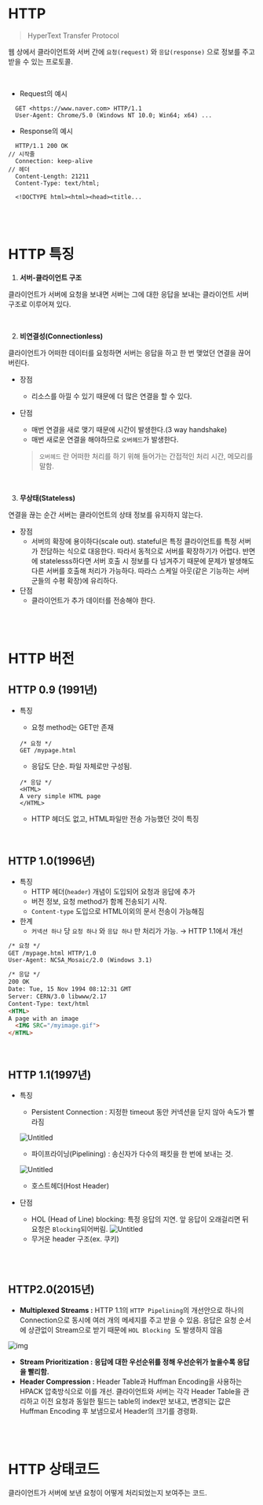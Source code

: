 # HTTP

> HyperText Transfer Protocol
> 

웹 상에서 클라이언트와 서버 간에 `요청(request)` 와 `응답(response)` 으로 정보를 주고받을 수 있는 프로토콜.

<Br>

- Request의 예시

```
  GET <https://www.naver.com> HTTP/1.1								
  User-Agent: Chrome/5.0 (Windows NT 10.0; Win64; x64) ...			

```

- Response의 예시

```
  HTTP/1.1 200 OK														// 시작줄
  Connection: keep-alive												 // 헤더
  Content-Length: 21211
  Content-Type: text/html;

  <!DOCTYPE html><html><head><title...

```

<Br>
<Br>

# HTTP 특징

1. **서버-클라이언트 구조**

클라이언트가 서버에 요청을 보내면 서버는 그에 대한 응답을 보내는 클라이언트 서버 구조로 이루어져 있다.

<Br>

2. **비연결성(Connectionless)**

클라이언트가 어떠한 데이터를 요청하면 서버는 응답을 하고 한 번 맺었던 연결을 끊어버린다.

- 장점
    - 리소스를 아낄 수 있기 때문에 더 많은 연결을 할 수 있다.
- 단점
    - 매번 연결을 새로 맺기 때문에 시간이 발생한다.(3 way handshake)
    - 매번 새로운 연결을 해야하므로 `오버헤드`가 발생한다.
    
    > `오버헤드` 란 어떠한 처리를 하기 위해 들어가는 간접적인 처리 시간, 메모리를 말함.
    > 

<Br>

3. **무상태(Stateless)**

연결을 끊는 순간 서버는 클라이언트의 상태 정보를 유지하지 않는다.

- 장점
    - 서버의 확장에 용이하다(scale out). stateful은 특정 클라이언트를 특정 서버가 전담하는 식으로 대응한다. 따라서 동적으로 서버를 확장하기가 어렵다. 반면에 statelesss하다면 서버 호출 시 정보를 다 넘겨주기 때문에 문제가 발생해도 다른 서버를 호출해 처리가 가능하다. 따라스 스케일 아웃(같은 기능하는 서버군들의 수평 확장)에 유리하다.
- 단점
    - 클라이언트가 추가 데이터를 전송해야 한다.

<Br>
<Br>

# HTTP 버전

## HTTP 0.9 (1991년)

- 특징
    - 요청 method는 GET만 존재
    
    ```
    /* 요청 */
    GET /mypage.html
    ```
    
    - 응답도 단순. 파일 자체로만 구성됨.
    
    ```
    /* 응답 */
    <HTML>
    A very simple HTML page
    </HTML>
    ```
    
    - HTTP 헤더도 없고, HTML파일만 전송 가능했던 것이 특징

<br>


## HTTP 1.0(1996년)

- 특징
    - HTTP 헤더(`header`) 개념이 도입되어 요청과 응답에 추가
    - 버전 정보, 요청 method가 함께 전송되기 시작.
    - `Content-type` 도입으로 HTML이외의 문서 전송이 가능해짐
- 한계
    - `커넥션 하나` 당 `요청 하나` 와 `응답 하나` 만 처리가 가능. → HTTP 1.1에서 개선

```html
/* 요청 */
GET /mypage.html HTTP/1.0
User-Agent: NCSA_Mosaic/2.0 (Windows 3.1)
```

```html
/* 응답 */
200 OK
Date: Tue, 15 Nov 1994 08:12:31 GMT
Server: CERN/3.0 libwww/2.17
Content-Type: text/html
<HTML>
A page with an image
  <IMG SRC="/myimage.gif">
</HTML>
```

<br>

## HTTP 1.1(1997년)

- 특징
    - Persistent Connection : 지정한 timeout 동안 커넥션을 닫지 않아 속도가 빨라짐
    
    ![Untitled](./img/http1.0_http1.1.png)
    
    - 파이프라이닝(Pipelining) : 송신자가 다수의 패킷을 한 번에 보내는 것.
    
    ![Untitled](./img/pipelining.png)
    
    - 호스트헤더(Host Header)
- 단점
  - HOL (Head of Line) blocking: 특정 응답의 지연. 앞 응답이 오래걸리면 뒤 요청은 `Blocking`되어버림.
    ![Untitled](./img/hol.png)
  - 무거운 header 구조(ex. 쿠키)

<br><br>

## HTTP2.0(2015년)

- **Multiplexed Streams :** HTTP 1.1의 `HTTP Pipelining`의 개선안으로 하나의 Connection으로 동시에 여러 개의 메세지를 주고 받을 수 있음. 응답은 요청 순서에 상관없이 Stream으로 받기 때문에 `HOL Blocking`
 도 발생하지 않음

![img](./img/mutiplexed_streams.png)

- **Stream Prioritization : 응답에 대한 우선순위를 정해 우선순위가 높을수록 응답을 빨리함.**
- **Header Compression :** Header Table과 Huffman Encoding을 사용하는 HPACK 압축방식으로 이를 개선. 클라이언트와 서버는 각각 Header Table을 관리하고 이전 요청과 동일한 필드는 table의 index만 보내고, 변경되는 값은 Huffman Encoding 후 보냄으로서 Header의 크기를 경령화.

<br>
<br>


# HTTP 상태코드

클라이언트가 서버에 보낸 요청이 어떻게 처리되었는지 보여주는 코드.

